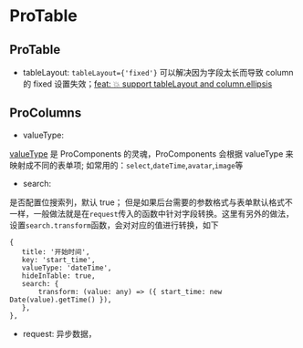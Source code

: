 # ProTable

## ProTable

- tableLayout: `tableLayout={'fixed'}` 可以解决因为字段太长而导致 column 的 fixed 设置失效；[feat: 💥 support tableLayout and column.ellipsis](https://github.com/ant-design/ant-design/pull/17284)

## ProColumns

- valueType:

[valueType](https://procomponents.ant.design/components/schema#valuetype-%E5%88%97%E8%A1%A8) 是 ProComponents 的灵魂，ProComponents 会根据 valueType 来映射成不同的表单项; 如常用的：`select`,`dateTime`,`avatar`,`image`等

- search:

是否配置位搜索列，默认 true； 但是如果后台需要的参数格式与表单默认格式不一样，一般做法就是在`request`传入的函数中针对字段转换。这里有另外的做法，设置`search.transform`函数，会对对应的值进行转换，如下

```
{
   title: '开始时间',
   key: 'start_time',
   valueType: 'dateTime',
   hideInTable: true,
   search: {
       transform: (value: any) => ({ start_time: new Date(value).getTime() }),
   },
},
```

- request:
    异步数据，